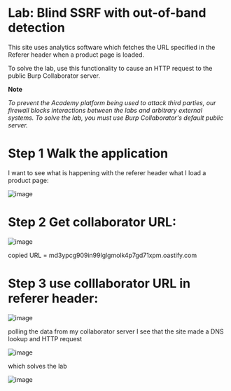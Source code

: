 # Lab: Blind SSRF with out-of-band detection

 This site uses analytics software which fetches the URL specified in the Referer header when a product page is loaded.

To solve the lab, use this functionality to cause an HTTP request to the public Burp Collaborator server. 

**Note**

*To prevent the Academy platform being used to attack third parties, our firewall blocks interactions between the labs and arbitrary external systems. To solve the lab, you must use Burp Collaborator's default public server.*

# Step 1 Walk the application

I want to see what is happening with the referer header what I load a product page:

![image](https://user-images.githubusercontent.com/83407557/210152494-a1ed97e9-d3a7-4e47-b190-d6808511d9d7.png)

# Step 2 Get collaborator URL:

![image](https://user-images.githubusercontent.com/83407557/210152533-67972953-1b0d-4610-90bf-8fee4dbf22a2.png)

copied URL = md3ypcg909in99lglgmolk4p7gd71xpm.oastify.com

# Step 3 use colllaborator URL in referer header:

![image](https://user-images.githubusercontent.com/83407557/210152601-a4e17305-3db2-438a-9ad6-84c671bfb92d.png)

polling the data from my collaborator server I see that the site made a DNS lookup and HTTP request

![image](https://user-images.githubusercontent.com/83407557/210152649-2e8db931-6886-4530-b2a9-9d145ad2137b.png)

which solves the lab

![image](https://user-images.githubusercontent.com/83407557/210152673-6c918040-e9ca-4f8e-8b80-1704dfd21b56.png)


